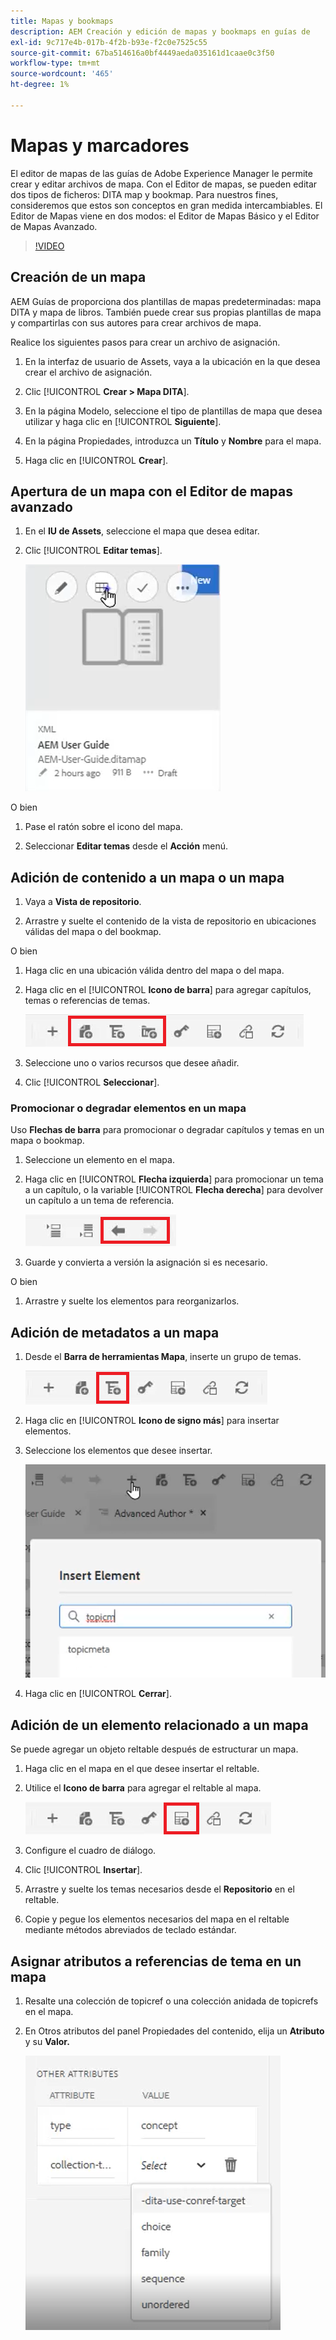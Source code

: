 ```yaml
---
title: Mapas y bookmaps
description: AEM Creación y edición de mapas y bookmaps en guías de
exl-id: 9c717e4b-017b-4f2b-b93e-f2c0e7525c55
source-git-commit: 67ba514616a0bf4449aeda035161d1caae0c3f50
workflow-type: tm+mt
source-wordcount: '465'
ht-degree: 1%

---
```


# Mapas y marcadores

El editor de mapas de las guías de Adobe Experience Manager le permite crear y editar archivos de mapa. Con el Editor de mapas, se pueden editar dos tipos de ficheros: DITA map y bookmap. Para nuestros fines, consideremos que estos son conceptos en gran medida intercambiables.
El Editor de Mapas viene en dos modos: el Editor de Mapas Básico y el Editor de Mapas Avanzado.

>[!VIDEO](https://video.tv.adobe.com/v/342766?quality=12&learn=on)

## Creación de un mapa

AEM Guías de proporciona dos plantillas de mapas predeterminadas: mapa DITA y mapa de libros. También puede crear sus propias plantillas de mapa y compartirlas con sus autores para crear archivos de mapa.

Realice los siguientes pasos para crear un archivo de asignación.

1. En la interfaz de usuario de Assets, vaya a la ubicación en la que desea crear el archivo de asignación.

1. Clic [!UICONTROL **Crear > Mapa DITA**].

1. En la página Modelo, seleccione el tipo de plantillas de mapa que desea utilizar y haga clic en [!UICONTROL **Siguiente**].

1. En la página Propiedades, introduzca un **Título** y **Nombre** para el mapa.

1. Haga clic en [!UICONTROL **Crear**].

## Apertura de un mapa con el Editor de mapas avanzado

1. En el **IU de Assets**, seleccione el mapa que desea editar.

1. Clic [!UICONTROL **Editar temas**].

   ![Editar IU del tema](images/lesson-14/edit-topics.png)

O bien

1. Pase el ratón sobre el icono del mapa.

1. Seleccionar **Editar temas** desde el **Acción** menú.


## Adición de contenido a un mapa o un mapa

1. Vaya a **Vista de repositorio**.

1. Arrastre y suelte el contenido de la vista de repositorio en ubicaciones válidas del mapa o del bookmap.

O bien

1. Haga clic en una ubicación válida dentro del mapa o del mapa.

1. Haga clic en el [!UICONTROL **Icono de barra**] para agregar capítulos, temas o referencias de temas.

   ![Iconos de barra](images/lesson-14/toolbar-icons.png)

1. Seleccione uno o varios recursos que desee añadir.

1. Clic [!UICONTROL **Seleccionar**].

### Promocionar o degradar elementos en un mapa

Uso **Flechas de barra** para promocionar o degradar capítulos y temas en un mapa o bookmap.

1. Seleccione un elemento en el mapa.

1. Haga clic en [!UICONTROL **Flecha izquierda**] para promocionar un tema a un capítulo, o la variable [!UICONTROL **Flecha derecha**] para devolver un capítulo a un tema de referencia.

   ![Iconos de flecha](images/lesson-14/toolbar-arrows.png)

1. Guarde y convierta a versión la asignación si es necesario.

O bien

1. Arrastre y suelte los elementos para reorganizarlos.

## Adición de metadatos a un mapa

1. Desde el **Barra de herramientas Mapa**, inserte un grupo de temas.

   ![Añadir atributo](images/lesson-14/add-topicgroup.png)

1. Haga clic en [!UICONTROL **Icono de signo más**] para insertar elementos.

1. Seleccione los elementos que desee insertar.

   ![Insertar metadatos](images/lesson-14/insert-metadata.png)

1. Haga clic en [!UICONTROL **Cerrar**].

## Adición de un elemento relacionado a un mapa

Se puede agregar un objeto reltable después de estructurar un mapa.

1. Haga clic en el mapa en el que desee insertar el reltable.

1. Utilice el **Icono de barra** para agregar el reltable al mapa.

   ![Icono Reltable](images/lesson-14/reltable-icon.png)

1. Configure el cuadro de diálogo.

1. Clic [!UICONTROL **Insertar**].

1. Arrastre y suelte los temas necesarios desde el **Repositorio** en el reltable.

1. Copie y pegue los elementos necesarios del mapa en el reltable mediante métodos abreviados de teclado estándar.

## Asignar atributos a referencias de tema en un mapa

1. Resalte una colección de topicref o una colección anidada de topicrefs en el mapa.

1. En Otros atributos del panel Propiedades del contenido, elija un **Atributo** y su **Valor.**

   ![Añadir atributos](images/lesson-14/add-attribute.png)
